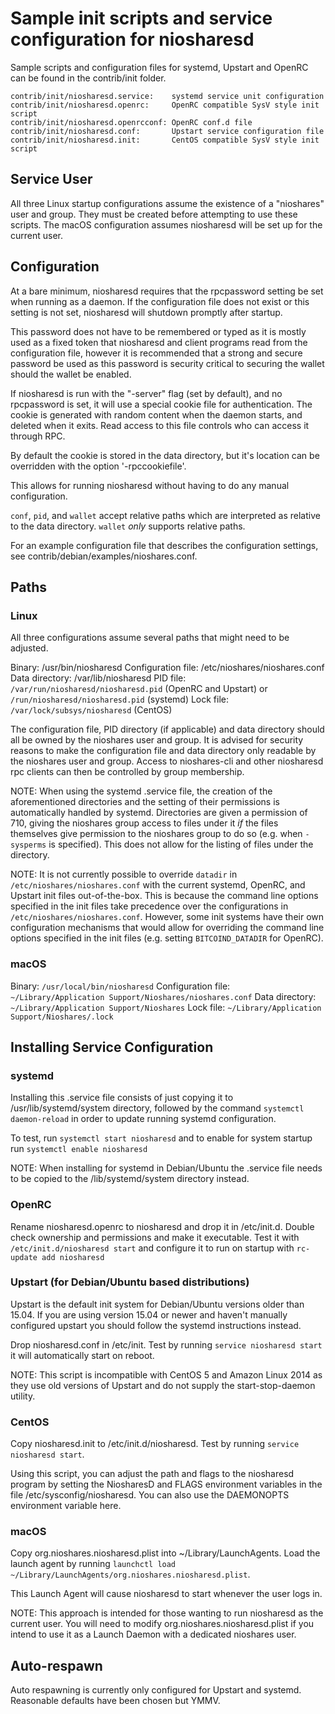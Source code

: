 Sample init scripts and service configuration for niosharesd
==========================================================

Sample scripts and configuration files for systemd, Upstart and OpenRC
can be found in the contrib/init folder.

    contrib/init/niosharesd.service:    systemd service unit configuration
    contrib/init/niosharesd.openrc:     OpenRC compatible SysV style init script
    contrib/init/niosharesd.openrcconf: OpenRC conf.d file
    contrib/init/niosharesd.conf:       Upstart service configuration file
    contrib/init/niosharesd.init:       CentOS compatible SysV style init script

Service User
---------------------------------

All three Linux startup configurations assume the existence of a "nioshares" user
and group.  They must be created before attempting to use these scripts.
The macOS configuration assumes niosharesd will be set up for the current user.

Configuration
---------------------------------

At a bare minimum, niosharesd requires that the rpcpassword setting be set
when running as a daemon.  If the configuration file does not exist or this
setting is not set, niosharesd will shutdown promptly after startup.

This password does not have to be remembered or typed as it is mostly used
as a fixed token that niosharesd and client programs read from the configuration
file, however it is recommended that a strong and secure password be used
as this password is security critical to securing the wallet should the
wallet be enabled.

If niosharesd is run with the "-server" flag (set by default), and no rpcpassword is set,
it will use a special cookie file for authentication. The cookie is generated with random
content when the daemon starts, and deleted when it exits. Read access to this file
controls who can access it through RPC.

By default the cookie is stored in the data directory, but it's location can be overridden
with the option '-rpccookiefile'.

This allows for running niosharesd without having to do any manual configuration.

`conf`, `pid`, and `wallet` accept relative paths which are interpreted as
relative to the data directory. `wallet` *only* supports relative paths.

For an example configuration file that describes the configuration settings,
see contrib/debian/examples/nioshares.conf.

Paths
---------------------------------

### Linux

All three configurations assume several paths that might need to be adjusted.

Binary:              /usr/bin/niosharesd
Configuration file:  /etc/nioshares/nioshares.conf
Data directory:      /var/lib/niosharesd
PID file:            `/var/run/niosharesd/niosharesd.pid` (OpenRC and Upstart) or `/run/niosharesd/niosharesd.pid` (systemd)
Lock file:           `/var/lock/subsys/niosharesd` (CentOS)

The configuration file, PID directory (if applicable) and data directory
should all be owned by the nioshares user and group.  It is advised for security
reasons to make the configuration file and data directory only readable by the
nioshares user and group.  Access to nioshares-cli and other niosharesd rpc clients
can then be controlled by group membership.

NOTE: When using the systemd .service file, the creation of the aforementioned
directories and the setting of their permissions is automatically handled by
systemd. Directories are given a permission of 710, giving the nioshares group
access to files under it _if_ the files themselves give permission to the
nioshares group to do so (e.g. when `-sysperms` is specified). This does not allow
for the listing of files under the directory.

NOTE: It is not currently possible to override `datadir` in
`/etc/nioshares/nioshares.conf` with the current systemd, OpenRC, and Upstart init
files out-of-the-box. This is because the command line options specified in the
init files take precedence over the configurations in
`/etc/nioshares/nioshares.conf`. However, some init systems have their own
configuration mechanisms that would allow for overriding the command line
options specified in the init files (e.g. setting `BITCOIND_DATADIR` for
OpenRC).

### macOS

Binary:              `/usr/local/bin/niosharesd`
Configuration file:  `~/Library/Application Support/Nioshares/nioshares.conf`
Data directory:      `~/Library/Application Support/Nioshares`
Lock file:           `~/Library/Application Support/Nioshares/.lock`

Installing Service Configuration
-----------------------------------

### systemd

Installing this .service file consists of just copying it to
/usr/lib/systemd/system directory, followed by the command
`systemctl daemon-reload` in order to update running systemd configuration.

To test, run `systemctl start niosharesd` and to enable for system startup run
`systemctl enable niosharesd`

NOTE: When installing for systemd in Debian/Ubuntu the .service file needs to be copied to the /lib/systemd/system directory instead.

### OpenRC

Rename niosharesd.openrc to niosharesd and drop it in /etc/init.d.  Double
check ownership and permissions and make it executable.  Test it with
`/etc/init.d/niosharesd start` and configure it to run on startup with
`rc-update add niosharesd`

### Upstart (for Debian/Ubuntu based distributions)

Upstart is the default init system for Debian/Ubuntu versions older than 15.04. If you are using version 15.04 or newer and haven't manually configured upstart you should follow the systemd instructions instead.

Drop niosharesd.conf in /etc/init.  Test by running `service niosharesd start`
it will automatically start on reboot.

NOTE: This script is incompatible with CentOS 5 and Amazon Linux 2014 as they
use old versions of Upstart and do not supply the start-stop-daemon utility.

### CentOS

Copy niosharesd.init to /etc/init.d/niosharesd. Test by running `service niosharesd start`.

Using this script, you can adjust the path and flags to the niosharesd program by
setting the NiosharesD and FLAGS environment variables in the file
/etc/sysconfig/niosharesd. You can also use the DAEMONOPTS environment variable here.

### macOS

Copy org.nioshares.niosharesd.plist into ~/Library/LaunchAgents. Load the launch agent by
running `launchctl load ~/Library/LaunchAgents/org.nioshares.niosharesd.plist`.

This Launch Agent will cause niosharesd to start whenever the user logs in.

NOTE: This approach is intended for those wanting to run niosharesd as the current user.
You will need to modify org.nioshares.niosharesd.plist if you intend to use it as a
Launch Daemon with a dedicated nioshares user.

Auto-respawn
-----------------------------------

Auto respawning is currently only configured for Upstart and systemd.
Reasonable defaults have been chosen but YMMV.

